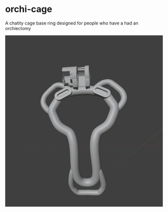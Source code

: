 # orchi-cage
A chatity cage base ring designed for people who have a had an orchiectomy


![Screenshot of cage base ring](/doc-assets/orchi-cage-v0.4.jpg)